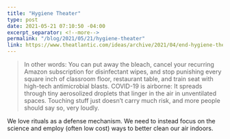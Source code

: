 ```yaml
--- 
title: "Hygiene Theater"
type: post
date: 2021-05-21 07:10:50 -04:00
excerpt_separator: <!--more-->
permalink: "/blog/2021/05/21/hygiene-theater"
link: https://www.theatlantic.com/ideas/archive/2021/04/end-hygiene-theater/618576/
---
```

> In other words: You can put away the bleach, cancel your recurring Amazon subscription for disinfectant wipes, and stop punishing every square inch of classroom floor, restaurant table, and train seat with high-tech antimicrobial blasts. COVID-19 is airborne: It spreads through tiny aerosolized droplets that linger in the air in unventilated spaces. Touching stuff just doesn’t carry much risk, and more people should say so, very loudly.
> 

We love rituals as a defense mechanism. We need to instead focus on the science and employ (often low cost) ways to better clean our air indoors. 